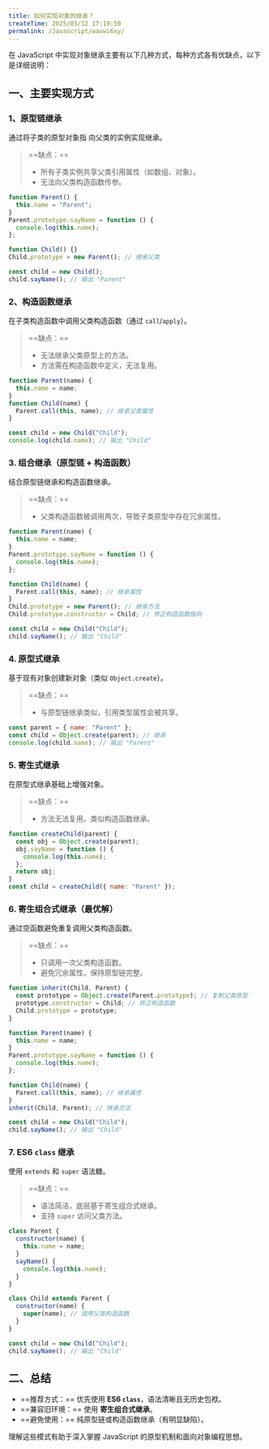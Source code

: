 ```yaml
---
title: 如何实现对象的继承？
createTime: 2025/03/12 17:19:50
permalink: /Javascript/wavwi6xy/
---
```


在 JavaScript 中实现对象继承主要有以下几种方式，每种方式各有优缺点，以下是详细说明：

## 一、主要实现方式

### 1、原型链继承

通过将子类的原型对象指 向父类的实例实现继承。

> ==缺点：==
>
> - 所有子类实例共享父类引用属性（如数组、对象）。
> - 无法向父类构造函数传参。

```javascript
function Parent() {
  this.name = "Parent";
}
Parent.prototype.sayName = function () {
  console.log(this.name);
};

function Child() {}
Child.prototype = new Parent(); // 继承父类

const child = new Child();
child.sayName(); // 输出 "Parent"
```

### 2、构造函数继承

在子类构造函数中调用父类构造函数（通过 `call`/`apply`）。

> ==缺点：==
>
> - 无法继承父类原型上的方法。
> - 方法需在构造函数中定义，无法复用。

```javascript
function Parent(name) {
  this.name = name;
}
function Child(name) {
  Parent.call(this, name); // 继承父类属性
}

const child = new Child("Child");
console.log(child.name); // 输出 "Child"
```

### 3. 组合继承（原型链 + 构造函数）

结合原型链继承和构造函数继承。

> ==缺点：==
>
> - 父类构造函数被调用两次，导致子类原型中存在冗余属性。

```javascript
function Parent(name) {
  this.name = name;
}
Parent.prototype.sayName = function () {
  console.log(this.name);
};

function Child(name) {
  Parent.call(this, name); // 继承属性
}
Child.prototype = new Parent(); // 继承方法
Child.prototype.constructor = Child; // 修正构造函数指向

const child = new Child("Child");
child.sayName(); // 输出 "Child"
```

### 4. 原型式继承

基于现有对象创建新对象（类似 `Object.create`）。

> ==缺点：==
>
> - 与原型链继承类似，引用类型属性会被共享。

```javascript
const parent = { name: "Parent" };
const child = Object.create(parent); // 继承
console.log(child.name); // 输出 "Parent"
```

### 5. 寄生式继承

在原型式继承基础上增强对象。

> ==缺点：==
>
> - 方法无法复用，类似构造函数继承。

```javascript
function createChild(parent) {
  const obj = Object.create(parent);
  obj.sayName = function () {
    console.log(this.name);
  };
  return obj;
}
const child = createChild({ name: "Parent" });
```

### 6. 寄生组合式继承（最优解）

通过空函数避免重复调用父类构造函数。

> ==缺点：==
>
> - 只调用一次父类构造函数。
> - 避免冗余属性，保持原型链完整。

```javascript
function inherit(Child, Parent) {
  const prototype = Object.create(Parent.prototype); // 复制父类原型
  prototype.constructor = Child; // 修正构造函数
  Child.prototype = prototype;
}

function Parent(name) {
  this.name = name;
}
Parent.prototype.sayName = function () {
  console.log(this.name);
};

function Child(name) {
  Parent.call(this, name); // 继承属性
}
inherit(Child, Parent); // 继承方法

const child = new Child("Child");
child.sayName(); // 输出 "Child"
```

### 7. ES6 `class` 继承

使用 `extends` 和 `super` 语法糖。

> ==缺点：==
>
> - 语法简洁，底层基于寄生组合式继承。
> - 支持 `super` 访问父类方法。

```javascript
class Parent {
  constructor(name) {
    this.name = name;
  }
  sayName() {
    console.log(this.name);
  }
}

class Child extends Parent {
  constructor(name) {
    super(name); // 调用父类构造函数
  }
}

const child = new Child("Child");
child.sayName(); // 输出 "Child"
```

## 二、总结

- ==推荐方式：== 优先使用 **ES6 `class`**，语法清晰且无历史包袱。
- ==兼容旧环境：== 使用 **寄生组合式继承**。
- ==避免使用：== 纯原型链或构造函数继承（有明显缺陷）。

理解这些模式有助于深入掌握 JavaScript 的原型机制和面向对象编程思想。
